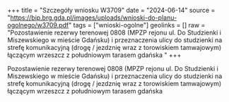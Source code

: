 +++
title = "Szczegóły wniosku W3709"
date = "2024-06-14"
source = "https://bip.brg.gda.pl/images/uploads/wnioski-do-planu-ogolnego/w3709.pdf"
tags = ["wnioski-ogolne"]
geolinks = []
raw = "Pozostawienie rezerwy terenowej 0808 (MPZP rejonu ul. Do Studzienki i Miszewskiego w mieście Gdańsku) i przeznaczenia ulicy do studzienki na strefę komunikacyjną (drogę / jezdznię wraz z torowiskiem tamwajowym) łączącym wrzeszcz z południowym tarasem gdańska "
+++

Pozostawienie rezerwy terenowej 0808 (MPZP rejonu ul. Do Studzienki i
Miszewskiego w mieście Gdańsku) i przeznaczenia ulicy do studzienki na strefę komunikacyjną
(drogę / jezdznię wraz z torowiskiem tamwajowym) łączącym wrzeszcz z południowym tarasem
gdańska



